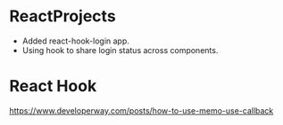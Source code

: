 # ReactProjects
* Added react-hook-login app. 
* Using hook to share login status across components. 

# React Hook
https://www.developerway.com/posts/how-to-use-memo-use-callback

